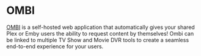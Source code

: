 # OMBI

[OMBI](https://ombi.io) is a self-hosted web application that automatically gives your shared Plex or Emby users
the ability to request content by themselves! Ombi can be linked to multiple TV Show and
Movie DVR tools to create a seamless end-to-end experience for your users.
